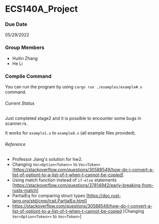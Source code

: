 # ECS140A_Project

### Due Date
05/29/2022

### Group Members
- Huilin Zhang
- He Li

### Compile Command

You can run the program by using `cargo run ./examples/example#.x` command.

###### Current Status

Just completed stage2 and it is possible to encounter some bugs in scanner.rs.

It works for `example1.x` to `example8.x` (all example files provided).

###### Reference

- Professor Jiang's solution for hw2.
- Changing `Vec<Option<Token>>` to `Vec<Token>` [https://stackoverflow.com/questions/30588549/how-do-i-convert-a-list-of-optiont-to-a-list-of-t-when-t-cannot-be-copied]
- Using match function instead of `if-else` statements [https://stackoverflow.com/questions/37814942/early-breaking-from-rusts-match]
- PartialEq for comparing struct types [https://doc.rust-lang.org/std/cmp/trait.PartialEq.html]
- https://stackoverflow.com/questions/30588549/how-do-i-convert-a-list-of-optiont-to-a-list-of-t-when-t-cannot-be-copied [Changing `Vec<Option<Token>>` to `Vec<Token>`]
